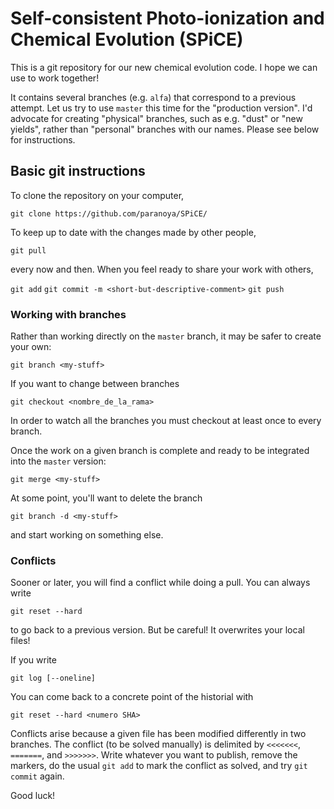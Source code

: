 # Self-consistent Photo-ionization and Chemical Evolution (SPiCE)

This is a git repository for our new chemical evolution code. I hope we can use to work together!

It contains several branches (e.g. `alfa`) that correspond to a previous attempt. Let us try to use `master` this time for the "production version". I'd advocate for creating "physical" branches, such as e.g. "dust" or "new yields", rather than "personal" branches with our names. Please see below for instructions.

## Basic git instructions

To clone the repository on your computer, 

`git clone https://github.com/paranoya/SPiCE/`

To keep up to date with the changes made by other people,

`git pull`

every now and then. When you feel ready to share your work with others,

`git add`
`git commit -m <short-but-descriptive-comment>`
`git push`

### Working with branches

Rather than working directly on the `master` branch, it may be safer to create your own:

`git branch <my-stuff>`

If you want to change between branches

`git checkout <nombre_de_la_rama>`

In order to watch all the branches you must checkout at least once to every branch.

Once the work on a given branch is complete and ready to be integrated into the `master` version:

`git merge <my-stuff>`

At some point, you'll want to delete the branch

`git branch -d <my-stuff>`

and start working on something else.

### Conflicts

Sooner or later, you will find a conflict while doing a pull. You can always write

`git reset --hard`

to go back to a previous version. But be careful! It overwrites your local files!

If you write

`git log [--oneline]`

You can come back to a concrete point of the historial with

`git reset --hard <numero SHA>`

Conflicts arise because a given file has been modified differently in two branches. The conflict (to be solved manually) is delimited by `<<<<<<<`, `=======`, and `>>>>>>>`. Write whatever you want to publish, remove the markers, do the usual `git add` to mark the conflict as solved, and try `git commit` again.

Good luck!
